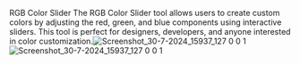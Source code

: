 RGB Color Slider
The RGB Color Slider tool allows users to create custom colors by adjusting the red, green, and blue components using interactive sliders. This tool is perfect for designers, developers, and anyone interested in color customization.![Screenshot_30-7-2024_15937_127 0 0 1](https://github.com/user-attachments/assets/72dba900-515a-403c-be02-f70f1b86e843)
![Screenshot_30-7-2024_15937_127 0 0 1](https://github.com/user-attachments/assets/ea65647d-706e-495c-8530-9c2ddf8adedc)
